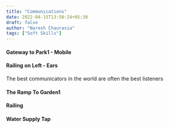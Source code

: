 ```yaml
---
title: "Communications"
date: 2022-04-15T13:50:24+05:30
draft: false
author: "Naresh Chaurasia"
tags: ["Soft Skills"]
---
```



#### Gateway to Park1 - Mobile 

#### Railing on Left - Ears

The best communicators in the world are often the best listeners

#### The Ramp To Garden1

#### Railing

#### Water Supply Tap


